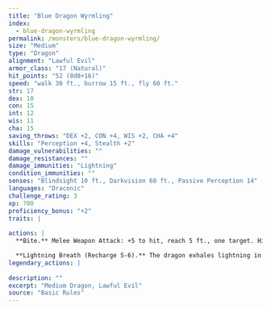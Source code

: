 ```yaml
---
title: "Blue Dragon Wyrmling"
index:
  - blue-dragon-wyrmling
permalink: /monsters/blue-dragon-wyrmling/
size: "Medium"
type: "Dragon"
alignment: "Lawful Evil"
armor_class: "17 (Natural)"
hit_points: "52 (8d8+16)"
speed: "walk 30 ft., burrow 15 ft., fly 60 ft."
str: 17
dex: 10
con: 15
int: 12
wis: 11
cha: 15
saving_throws: "DEX +2, CON +4, WIS +2, CHA +4"
skills: "Perception +4, Stealth +2"
damage_vulnerabilities: ""
damage_resistances: ""
damage_immunities: "Lightning"
condition_immunities: ""
senses: "Blindsight 10 ft., Darkvision 60 ft., Passive Perception 14"
languages: "Draconic"
challenge_rating: 3
xp: 700
proficiency_bonus: "+2"
traits: |
  
actions: |
  **Bite.** Melee Weapon Attack: +5 to hit, reach 5 ft., one target. Hit: 8 (1d10 + 3) piercing damage plus 3 (1d6) lightning damage.

  **Lightning Breath (Recharge 5-6).** The dragon exhales lightning in a 30-foot line that is 5 feet wide. Each creature in that line must make a DC 12 Dexterity saving throw, taking 22 (4d10) lightning damage on a failed save, or half as much damage on a successful one.  
legendary_actions: |
  
description: ""
excerpt: "Medium Dragon, Lawful Evil"
source: "Basic Rules"
---
```

